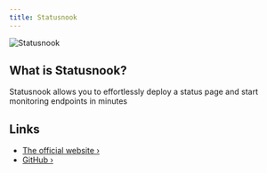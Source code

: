 ```yaml
---
title: Statusnook
---
```


![Statusnook](https://github.com/goksan/statusnook/assets/17437810/ff2bb1d4-5d75-4b6e-b8d9-a7227d1aee6c)

## What is Statusnook?

Statusnook allows you to effortlessly deploy a status page and start monitoring endpoints in minutes

## Links

- [The official website ›](https://statusnook.com)
- [GitHub ›](https://github.com/goksan/statusnook)
